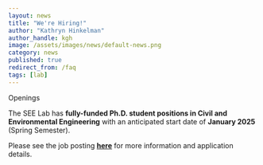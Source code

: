 ```yaml
---
layout: news
title: "We're Hiring!"
author: "Kathryn Hinkelman"
author_handle: kgh
image: /assets/images/news/default-news.png
category: news
published: true
redirect_from: /faq
tags: [lab]
---
```


<div class="bigspacer"></div>
<div class="head">Openings</div>
<div class="spacer"></div>

The SEE Lab has **fully-funded Ph.D. student positions in Civil and Environmental Engineering** with an anticipated start date of **January 2025** (Spring Semester). 

Please see the job posting **[here](/assets/pdfs/UVM-SEE-Lab-Job-Posting-February-2024.pdf)** for more information and application details.

